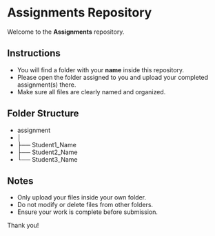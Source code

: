 # Assignments Repository

Welcome to the **Assignments** repository.  

## Instructions
- You will find a folder with your **name** inside this repository.  
- Please open the folder assigned to you and upload your completed assignment(s) there.  
- Make sure all files are clearly named and organized.  

## Folder Structure
- assignment <br>
- │
- ├── Student1_Name
- ├── Student2_Name
- └── Student3_Name

## Notes
- Only upload your files inside your own folder.  
- Do not modify or delete files from other folders.  
- Ensure your work is complete before submission.  

Thank you!
